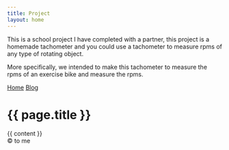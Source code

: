 ```yaml
---
title: Project
layout: home
---
```


This is a school project I have completed with a partner, this project is a homemade tachometer and you could use a tachometer to measure rpms of any type of rotating object.


More specifically, we intended to make this tachometer to measure the rpms of an exercise bike and measure the rpms.

 <!doctype html>
<html lang="en">
  <head>
    <meta charset="utf-8">
    <title>{{ page.title }}</title>
    <link rel="stylesheet" href="/css/style.css">
  </head>
  <body>
    <nav>
      <a href="/">Home</a>
      <a href="/blog/">Blog</a>
    </nav>
    <h1>{{ page.title }}</h1>
    <section>
      {{ content }}
    </section>
    <footer>
      &copy; to me
    </footer>
  </body>
</html>   
